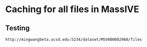 # Caching for all files in MassIVE

## Testing

```http://mingwangbeta.ucsd.edu:5234/dataset/MSV000082968/files```